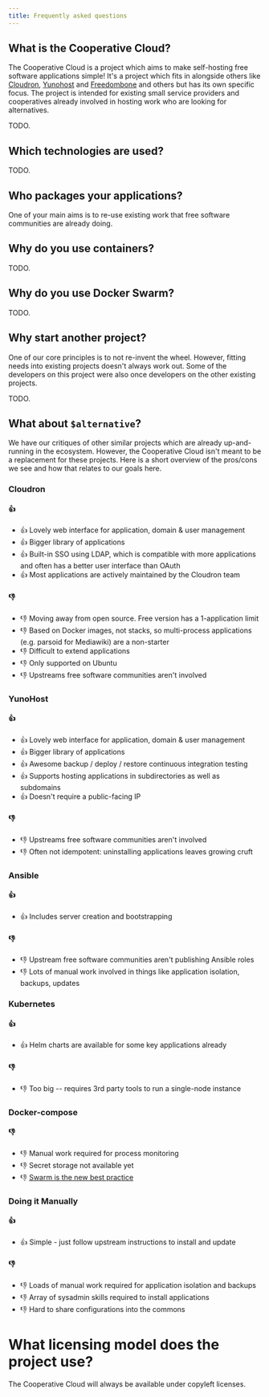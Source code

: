 ```yaml
---
title: Frequently asked questions
---
```


## What is the Cooperative Cloud?

The Cooperative Cloud is a project which aims to make self-hosting free
software applications simple! It's a project which fits in alongside others
like [Cloudron](https://www.cloudron.io/), [Yunohost](https://yunohost.org/)
and [Freedombone](https://freedombone.net/) and others but has its own specific
focus. The project is intended for existing small service providers and
cooperatives already involved in hosting work who are looking for alternatives.

TODO.

## Which technologies are used?

TODO.

## Who packages your applications?

One of your main aims is to re-use existing work that free software communities
are already doing.

## Why do you use containers?

TODO.

## Why do you use Docker Swarm?

TODO.

## Why start another project?

One of our core principles is to not re-invent the wheel. However, fitting
needs into existing projects doesn't always work out. Some of the developers on
this project were also once developers on the other existing projects.

TODO.

## What about `$alternative`?

We have our critiques of other similar projects which are already
up-and-running in the ecosystem. However, the Cooperative Cloud isn't meant to
be a replacement for these projects. Here is a short overview of the pros/cons
we see and how that relates to our goals here.

### Cloudron

#### 👍

- 👍 Lovely web interface for application, domain & user management
- 👍 Bigger library of applications
- 👍 Built-in SSO using LDAP, which is compatible with more applications and often has a better user interface than OAuth
- 👍 Most applications are actively maintained by the Cloudron team

#### 👎

- 👎 Moving away from open source. Free version has a 1-application limit
- 👎 Based on Docker images, not stacks, so multi-process applications (e.g. parsoid for Mediawiki) are a non-starter
- 👎 Difficult to extend applications
- 👎 Only supported on Ubuntu
- 👎 Upstreams free software communities aren't involved

### YunoHost

#### 👍

- 👍 Lovely web interface for application, domain & user management
- 👍 Bigger library of applications
- 👍 Awesome backup / deploy / restore continuous integration testing
- 👍 Supports hosting applications in subdirectories as well as subdomains
- 👍 Doesn't require a public-facing IP

#### 👎

- 👎 Upstreams free software communities aren't involved
- 👎 Often not idempotent: uninstalling applications leaves growing cruft

### Ansible

#### 👍

- 👍 Includes server creation and bootstrapping

#### 👎

- 👎 Upstream free software communities aren't publishing Ansible roles
- 👎 Lots of manual work involved in things like application isolation, backups, updates

### Kubernetes

#### 👍

- 👍 Helm charts are available for some key applications already

#### 👎

- 👎 Too big -- requires 3rd party tools to run a single-node instance

### Docker-compose

#### 👎

- 👎 Manual work required for process monitoring
- 👎 Secret storage not available yet
- 👎 [Swarm is the new best practice](https://github.com/BretFisher/ama/issues/8#issuecomment-367575011)

### Doing it Manually

#### 👍

- 👍 Simple - just follow upstream instructions to install and update

#### 👎

- 👎 Loads of manual work required for application isolation and backups
- 👎 Array of sysadmin skills required to install applications
- 👎 Hard to share configurations into the commons

# What licensing model does the project use?

The Cooperative Cloud will always be available under copyleft licenses.

